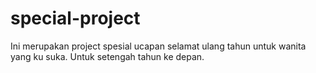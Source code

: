 # special-project
Ini merupakan project spesial ucapan selamat ulang tahun untuk wanita yang ku suka. Untuk setengah tahun ke depan.
